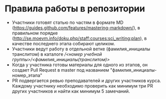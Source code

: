 # Правила работы в репозитории

  - Участники готовят статью по частям в формате MD (https://guides.github.com/features/mastering-markdown/), в правильном порядке (http://se.moevm.info/doku.php/staff:courses:sci_writing:plan), в качестве последнего этапа собирают целиком.
  - Участники  ведут работу в отдельной ветке (фамилия_инициалы транслитом) в каталоге */<номер учебной группы>/<фамилия_инициалы(транслитом)>*
  - Когда у участника готовы материалы для одного из этапов, он создает Pull Request в master под названием "фамилия_инициалы-номер_этапа"
  - PR подвергается ревью преподавателей и других участников курса. Каждому участнику необходимо проверить как минимум три PR других участников и найти как минимум 5 замечаний.
